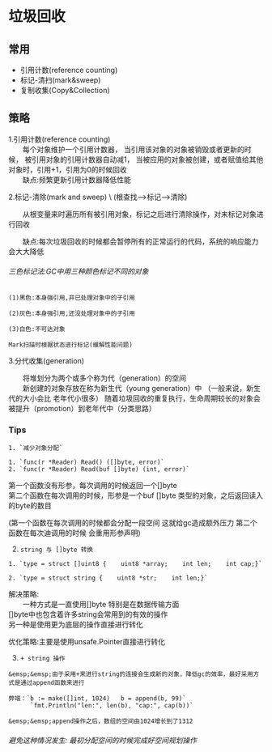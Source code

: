 # 垃圾回收

## 常用

- 引用计数(reference counting)
- 标记-清扫(mark&sweep)
- 复制收集(Copy&Collection)

## 策略

1.引用计数(reference counting) \
&emsp;&emsp;每个对象维护一个引用计数器，
当引用该对象的对象被销毁或者更新的时候，
被引用对象的引用计数器自动减1，
当被应用的对象被创建，或者赋值给其他对象时，引用+1，引用为0的时候回收 \
&emsp;&emsp;缺点:频繁更新引用计数器降低性能

2.标记-清除(mark and sweep) \ (根查找-->标记-->清除)

&emsp;&emsp;从根变量来时遍历所有被引用对象，标记之后进行清除操作，对未标记对象进行回收 

&emsp;&emsp;缺点:每次垃圾回收的时候都会暂停所有的正常运行的代码，系统的响应能力会大大降低

###### 三色标记法:GC中用三种颜色标记不同的对象

```
(1)黑色:本身强引用,并已处理对象中的子引用

(2)灰色:本身强引用,还没处理对象中的子引用

(3)白色:不可达对象

Mark扫描时根据状态进行标记(缓解性能问题)
```
3.分代收集(generation)

&emsp;&emsp;将堆划分为两个或多个称为代（generation）的空间 \
&emsp;&emsp;新创建的对象存放在称为新生代（young generation）中 （一般来说，新生代的大小会比 老年代小很多） 
随着垃圾回收的重复执行，生命周期较长的对象会被提升（promotion）到老年代中（分类思路）

### Tips
```
1. `减少对象分配`

1. `func(r *Reader) Read() ([]byte, error)` 
2. `func(r *Reader) Read(buf []byte) (int, error)`
```
第一个函数没有形参，每次调用的时候返回一个[]byte \
第二个函数在每次调用的时候，形参是一个buf []byte 类型的对象，之后返回读入的byte的数目

(第一个函数在每次调用的时候都会分配一段空间 这就给gc造成额外压力 
 第二个函数在每次迪调用的时候 会重用形参声明)
 
2. `string 与 []byte 转换`
```
1. `type = struct []uint8 {    uint8 *array;    int len;    int cap;}`

2. `type = struct string {    uint8 *str;    int len;}`
```
解决策略: \
&emsp;&emsp;一种方式是一直使用[]byte 特别是在数据传输方面 \
[]byte中也包含着许多string会常用到的有效的操作 \
另一种是使用更为底层的操作直接进行转化

优化策略:主要是使用unsafe.Pointer直接进行转化

3. `+ string 操作`
```
&emsp;&emsp;由于采用+来进行string的连接会生成新的对象，降低gc的效率，最好采用方式是通过append函数来进行

弊端：`b := make([]int, 1024)   b = append(b, 99)`  
      `fmt.Println("len:", len(b), "cap:", cap(b))` 
      
&emsp;&emsp;append操作之后，数组的空间由1024增长到了1312 
```
###### 避免这种情况发生: 最初分配空间的时候完成好空间规划操作


